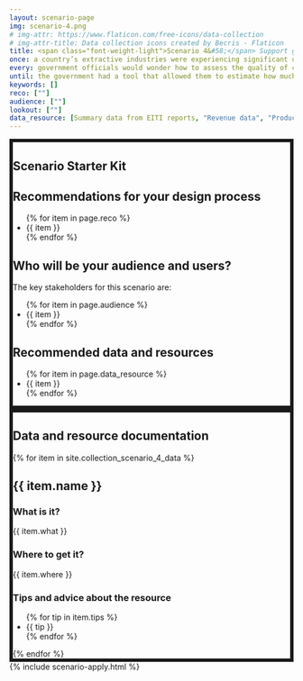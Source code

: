 ```yaml
---
layout: scenario-page
img: scenario-4.png
# img-attr: https://www.flaticon.com/free-icons/data-collection
# img-attr-title: Data collection icons created by Becris - Flaticon
title: <span class="font-weight-light">Scenario 4&#58;</span> Support government officials to analyse company disclosures in a context of volatility and uncertainty.
once: a country’s extractive industries were experiencing significant uncertainty as a result of the global energy transition. Commodity prices were volatile and the long-term prospects for the sector unclear. Some companies were ramping up production, others were scaling back their activities. This was resulting in big changes in the revenues the government was collecting from different companies. While EITI disclosures shed light on the payments companies were making, government officials were unsure whether those amounts reflected how much companies should have paid.
every: government officials would wonder how to assess the quality of company disclosures. They wanted to know whether companies were paying what they owed and whether the country was getting its fair share of the sector’s benefits. The officials had access to project-level data on revenue payments and production volumes. The officials thought that by combining this information with data on commodity prices they should be able to better understand whether companies were complying with their revenue obligations.
until: the government had a tool that allowed them to estimate how much revenue different projects should have paid based on the volume and value of their production. Where big discrepancies emerged between the amounts paid and the amounts that might have been expected, the government was able to engage companies for clarification. This provided a useful means for holding companies accountable and building trust around the accuracy of company payments.
keywords: []
reco: [""]
audience: [""]
lookout: [""]
data_resource: [Summary data from EITI reports, "Revenue data", "Production data", "EITI API"]
---
```


<section class="color-primary-3 rounded px-4 pt-2 pb-4 my-4" style="border: 6px solid" id="starter-kit">
<h1 class="color-primary-3">Scenario Starter Kit</h1>
<h2><strong>Recommendations for your design process</strong></h2>
<p>
    <ul class="color-black">
    {% for item in page.reco %}
        <li>{{ item }}</li>
    {% endfor %}
    </ul>
</p>

<!-- <h2><strong>Glossary of key terms</strong></h2>
<p></p> -->

<h2><strong>Who will be your audience and users?</strong></h2>
<p>The key stakeholders for this scenario are:
    <ul class="color-black">
    {% for item in page.audience %}
        <li>{{ item }}</li>
    {% endfor %}
    </ul>
</p>

<!-- <h2><strong>Things to look out for</strong></h2>
<p>
<ul class="color-black">
    {% for item in page.lookout %}
        <li>{{ item }}</li>
    {% endfor %}
    </ul>
</p> -->

<h2><strong>Recommended data and resources</strong></h2>
<p>
    <ul class="color-black">
    {% for item in page.data_resource %}
        <li>{{ item }}</li>
    {% endfor %}
    </ul>
</p>

</section>


<section class="color-primary-4 rounded px-4 pt-2 pb-4 my-4" style="border: 6px solid" id="data-documentation">
<h1 class="color-primary-4">Data and resource documentation</h1>
{% for item in site.collection_scenario_4_data %}
    <div class="bg-color-muted rounded px-4 py-2 mb-4 color-black" id="{{ item.id }}">
        <h2><strong>{{ item.name }}</strong></h2>
        <h3>What is it?</h3>
        <p>{{ item.what }}</p>
        <h3>Where to get it?</h3>
        <p>{{ item.where }}</p>
        <!-- <h3>Data dictionary</h3>
        <p></p> -->
        <h3>Tips and advice about the resource</h3>
        <p>
        <ul class="color-black">
        {% for tip in item.tips %}
            <li>{{ tip }}</li>
        {% endfor %}
        </ul>
        <!-- {{ item.tips }} -->
        </p>
    </div>
{% endfor %}
</section>

<section class="pt-2 pb-4 container-fluid bg-color-muted" id="apply">
  {% include scenario-apply.html %}
</section>